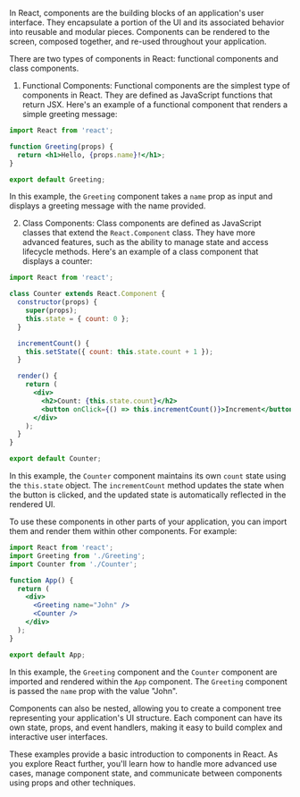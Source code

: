
In React, components are the building blocks of an application's user interface. They encapsulate a portion of the UI and its associated behavior into reusable and modular pieces. Components can be rendered to the screen, composed together, and re-used throughout your application. 

There are two types of components in React: functional components and class components.

1. Functional Components:
Functional components are the simplest type of components in React. They are defined as JavaScript functions that return JSX. Here's an example of a functional component that renders a simple greeting message:

```jsx
import React from 'react';

function Greeting(props) {
  return <h1>Hello, {props.name}!</h1>;
}

export default Greeting;
```

In this example, the `Greeting` component takes a `name` prop as input and displays a greeting message with the name provided.

2. Class Components:
Class components are defined as JavaScript classes that extend the `React.Component` class. They have more advanced features, such as the ability to manage state and access lifecycle methods. Here's an example of a class component that displays a counter:

```jsx
import React from 'react';

class Counter extends React.Component {
  constructor(props) {
    super(props);
    this.state = { count: 0 };
  }

  incrementCount() {
    this.setState({ count: this.state.count + 1 });
  }

  render() {
    return (
      <div>
        <h2>Count: {this.state.count}</h2>
        <button onClick={() => this.incrementCount()}>Increment</button>
      </div>
    );
  }
}

export default Counter;
```

In this example, the `Counter` component maintains its own `count` state using the `this.state` object. The `incrementCount` method updates the state when the button is clicked, and the updated state is automatically reflected in the rendered UI.

To use these components in other parts of your application, you can import them and render them within other components. For example:

```jsx
import React from 'react';
import Greeting from './Greeting';
import Counter from './Counter';

function App() {
  return (
    <div>
      <Greeting name="John" />
      <Counter />
    </div>
  );
}

export default App;
```

In this example, the `Greeting` component and the `Counter` component are imported and rendered within the `App` component. The `Greeting` component is passed the `name` prop with the value "John".

Components can also be nested, allowing you to create a component tree representing your application's UI structure. Each component can have its own state, props, and event handlers, making it easy to build complex and interactive user interfaces.

These examples provide a basic introduction to components in React. As you explore React further, you'll learn how to handle more advanced use cases, manage component state, and communicate between components using props and other techniques.